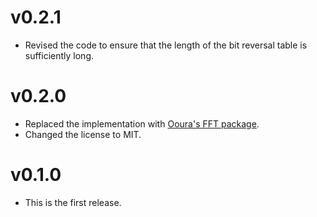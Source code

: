 # v0.2.1

* Revised the code to ensure that the length of the bit reversal table is sufficiently long.



# v0.2.0

* Replaced the implementation with [Ooura's FFT package](https://www.kurims.kyoto-u.ac.jp/~ooura/fft.html).
* Changed the license to MIT.



# v0.1.0

* This is the first release.
